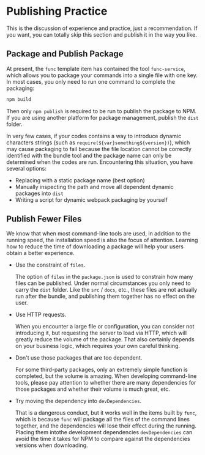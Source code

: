 
# Publishing Practice

This is the discussion of experience and practice, just a recommendation. 
If you want, you can totally skip this section and publish it in the way you like.

## Package and Publish Package

At present, the `func` template item has contained the tool `func-service`, 
which allows you to package your commands into a single file with one key. 
In most cases, you only need to run one command to complete the packaging:

```ts
npm build
```
Then only `npm publish` is required to be run to publish the package to NPM. 
If you are using another platform for package management, publish the `dist` folder.

In very few cases, if your codes contains a way to introduce dynamic characters strings (such as `require(${var}something${version})`),
which may cause packaging to fail because the file location cannot be correctly identified with the bundle tool
and the package name can only be determined when the codes are run. Encountering this situation, you have several options:

- Replacing with a static package name (best option)
- Manually inspecting the path and move all dependent dynamic packages into `dist`
- Writing a script for dynamic webpack packaging by yourself

## Publish Fewer Files

We know that when most command-line tools are used, in addition to the running speed, 
the installation speed is also the focus of attention. 
Learning how to reduce the time of downloading a package will help your users obtain a better experience.

- Use the constraint of `files`.

  The option of `files` in the `package.json` is used to constrain how many files can be published. 
Under normal circumstances you only need to carry the `dist` folder. Like the `src` / `docs`, etc.,
these files are not actually run after the bundle, and publishing them together has no effect on the user.

- Use HTTP requests.

  When you encounter a large file or configuration, you can consider not introducing it, 
but requesting the server to load via HTTP, which will greatly reduce the volume of the package. 
That also certainly depends on your business logic, which requires your own careful thinking.
  
- Don't use those packages that are too dependent.

  For some third-party packages, only an extremely simple function is completed, but the volume is amazing. 
When developing command-line tools, please pay attention to whether there are many dependencies for those packages and 
whether their volume is much great, etc.
  
- Try moving the dependency into `devDependencies`.

  That is a dangerous conduct, but it works well in the items built by `func`, 
which is because `func` will package all the files of the command lines together, 
and the dependencies will lose their effect during the running. 
Placing them intothe development dependencies `devDependencies` can avoid the time it takes for NPM to compare against 
the dependencies versions when downloading.

